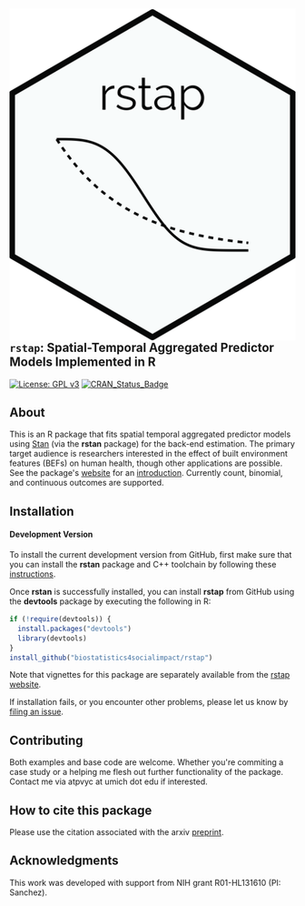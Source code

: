 

## <img src = "docs/reference/figures/rstap_hex.png" align="right">`rstap`: Spatial-Temporal Aggregated Predictor Models Implemented in R
<!---
[![Build Status](https://travis-ci.org/Biostatistics4SocialImpact/rstap.svg?branch=master)](https://travis-ci.org/Biostatistics4SocialImpact/rstap)
-->
[![License: GPL v3](https://img.shields.io/badge/License-GPL%20v3-blue.svg)](https://www.gnu.org/licenses/gpl-3.0)
[![CRAN\_Status\_Badge](http://www.r-pkg.org/badges/version/rstap?color=green)](http://cran.r-project.org/package=rstap)

## About

This is an R package that fits spatial temporal aggregated predictor models using [Stan](http://mc-stan.org) (via the **rstan** package) for the back-end
estimation. The primary target audience is researchers interested in the effect of built environment features (BEFs) on human health, though other
applications are possible. See the package's [website](https://biostatistics4socialimpact.github.io/rstap) for an [introduction](https://biostatistics4socialimpact.github.io/rstap/articles/Introduction.html). Currently count, binomial, and continuous outcomes are supported.


## Installation

#### Development Version

To install the current development version from GitHub, first make sure that you can install the **rstan**
package and C++ toolchain by following these
[instructions](https://github.com/stan-dev/rstan/wiki/RStan-Getting-Started).

Once **rstan** is successfully installed, you can install **rstap** from
GitHub using the **devtools** package by executing the following in R:

```r
if (!require(devtools)) {
  install.packages("devtools")
  library(devtools)
}
install_github("biostatistics4socialimpact/rstap")
```

Note that vignettes for this package are separately available from the 
[rstap website](https://biostatistics4socialimpact.github.io/rstap). 

If installation fails, or you encounter other problems, please let us know by [filing an issue](https://github.com/biostatistics4socialimpact/rstap/issues).


## Contributing

Both examples and base code are welcome. Whether you're commiting a case study or a helping me flesh out further functionality of the package. Contact me via atpvyc at umich dot edu if interested.

## How to cite this package

Please use the citation associated with the arxiv [preprint](https://arxiv.org/abs/1812.10208).

## Acknowledgments 

This work was developed with support from NIH grant R01-HL131610 (PI: Sanchez).



